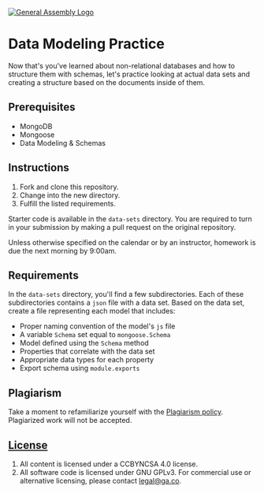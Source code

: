 [![General Assembly Logo](https://camo.githubusercontent.com/1a91b05b8f4d44b5bbfb83abac2b0996d8e26c92/687474703a2f2f692e696d6775722e636f6d2f6b6538555354712e706e67)](https://generalassemb.ly/education/web-development-immersive)

# Data Modeling Practice

Now that's you've learned about non-relational databases and how to structure them with schemas, let's practice looking at actual data sets and creating a structure based on the documents inside of them.

## Prerequisites

* MongoDB
* Mongoose
* Data Modeling & Schemas

## Instructions

1. Fork and clone this repository.
2. Change into the new directory.
4. Fulfill the listed requirements.

Starter code is available in the `data-sets` directory. You are
required to turn in your submission by making a pull request on the original
repository.

Unless otherwise specified on the calendar or by an instructor, homework is due
the next morning by 9:00am.

## Requirements

In the `data-sets` directory, you'll find a few subdirectories. Each of these subdirectories contains a `json` file with a data set. Based on the data set, create a file representing each model that includes:

- Proper naming convention of the model's `js` file
- A variable `Schema` set equal to `mongoose.Schema`
- Model defined using the `Schema` method
- Properties that correlate with the data set
- Appropriate data types for each property
- Export schema using `module.exports`

## Plagiarism

Take a moment to refamiliarize yourself with the [Plagiarism policy](https://git.generalassemb.ly/DC-WDI/Administrative/blob/master/plagiarism.md). Plagiarized work will not be accepted.

## [License](LICENSE)

1.  All content is licensed under a CC­BY­NC­SA 4.0 license.
1.  All software code is licensed under GNU GPLv3. For commercial use or
    alternative licensing, please contact legal@ga.co.
